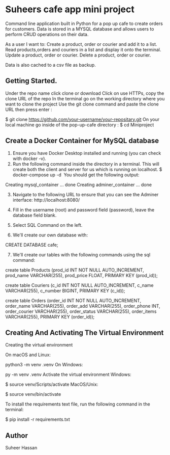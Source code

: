 # Suheers cafe app mini project

Command line application built in Python for a pop up cafe to create orders for customers. Data is stored in a MYSQL database and allows users to perform CRUD operations on their data. 

As a user I want to:
Create a product, order or courier and add it to a list.
Read products,orders and couriers in a list and display it onto the terminal.
Update a product, order or courier.
Delete a product, order or courier.

Data is also cached to a csv file as backup.

## Getting Started.

Under the repo name click clone or download
Click on use HTTPs, copy the clone URL of the repo
In the terminal go on the working directory where you want to clone the project
Use the git clone command and paste the clone URL then press enter :

$ git clone https://github.com/your-username/your-repositary.git
On your local machine go inside of the pop-up-cafe directory :
$ cd Miniproject

## Create a Docker Container for MySQL database

1. Ensure you have Docker Desktop installed and running (you can check with docker -v).
2. Run the following command inside the directory in a terminal. This will create both the client and server for us which is running on localhost.
$ docker-compose up -d
​ You should get the following output:

Creating mysql_container   ... done
Creating adminer_container ... done

3. Navigate to the following URL to ensure that you can see the Adminer interface:
http://localhost:8080/

4. Fill in the username (root) and password field (password), leave the database field blank.

5. Select SQL Command on the left.

6. We'll create our own database with:

CREATE DATABASE cafe;

7. We'll create our tables with the following commands using the sql command:
 
create table Products (prod_id INT NOT NULL AUTO_INCREMENT, prod_name VARCHAR(255), prod_price FLOAT, PRIMARY KEY (prod_id));

create table Couriers (c_id INT NOT NULL AUTO_INCREMENT, c_name VARCHAR(255), c_number BIGINT, PRIMARY KEY (c_id));

create table Orders (order_id INT NOT NULL AUTO_INCREMENT, order_name VARCHAR(255), order_add VARCHAR(255), order_phone INT, order_courier VARCHAR(255), order_status VARCHAR(255), order_items VARCHAR(255), PRIMARY KEY (order_id));

## Creating And Activating The Virtual Environment
Creating the virtual environment

On macOS and Linux:

python3 -m venv .venv
On Windows:

py -m venv .venv
Activate the virtual environment Windows:

$ source venv/Scripts/activate
MacOS/Unix:

$ source venv/bin/activate

To install the requirements text file, run the following command in the terminal:

$ pip install -r requirements.txt

## Author
Suheer Hassan



